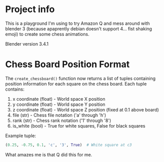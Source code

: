 # Project info

This is a playground I'm using to try Amazon Q and mess around with blender 3 (because apaprently debian doesn't support 4... fist shaking emoji) to create some chess animations.

Blender version 3.4.1

# Chess Board Position Format

The `create_chessboard()` function now returns a list of tuples containing position information for each square on the chess board. Each tuple contains:

1. x coordinate (float) - World space X position
2. y coordinate (float) - World space Y position
3. z coordinate (float) - World space Z position (fixed at 0.1 above board)
4. file (str) - Chess file notation ('a' through 'h')
5. rank (str) - Chess rank notation ('1' through '8')
6. is_white (bool) - True for white squares, False for black squares

Example tuple:
```python
(0.25, -0.75, 0.1, 'c', '3', True)  # White square at c3
```

What amazes me is that Q did this for me.

